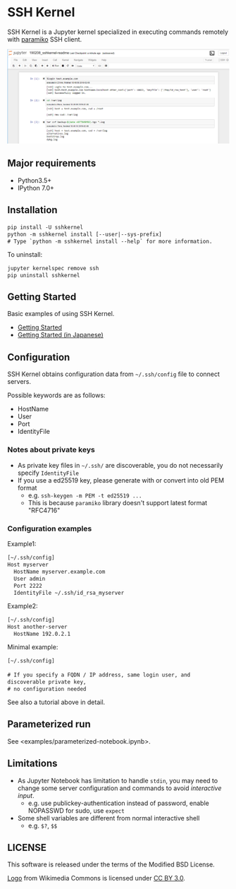 # SSH Kernel

SSH Kernel is a Jupyter kernel specialized in executing commands remotely
with [paramiko](http://www.paramiko.org/) SSH client.

![](doc/screenshot.png)

## Major requirements

* Python3.5+
* IPython 7.0+

## Installation

```
pip install -U sshkernel
python -m sshkernel install [--user|--sys-prefix]
# Type `python -m sshkernel install --help` for more information.
```

To uninstall:

```
jupyter kernelspec remove ssh
pip uninstall sshkernel
```

## Getting Started

Basic examples of using SSH Kernel.

* [Getting Started](examples/getting-started.ipynb)
* [Getting Started (in Japanese)](examples/getting-started-ja.ipynb)

## Configuration

SSH Kernel obtains configuration data from `~/.ssh/config` file to connect servers.

Possible keywords are as follows:

* HostName
* User
* Port
* IdentityFile

### Notes about private keys

* As private key files in `~/.ssh/` are discoverable, you do not necessarily specify `IdentityFile`
* If you use a ed25519 key, please generate with or convert into old PEM format
    * e.g. `ssh-keygen -m PEM -t ed25519 ...`
    * This is because `paramiko` library doesn't support latest format "RFC4716"

### Configuration examples

Example1:

```
[~/.ssh/config]
Host myserver
  HostName myserver.example.com
  User admin
  Port 2222
  IdentityFile ~/.ssh/id_rsa_myserver
```

Example2:

```
[~/.ssh/config]
Host another-server
  HostName 192.0.2.1
```

Minimal example:

```
[~/.ssh/config]

# If you specify a FQDN / IP address, same login user, and discoverable private key,
# no configuration needed
```

See also a tutorial above in detail.

## Parameterized run

See <examples/parameterized-notebook.ipynb>.

## Limitations

* As Jupyter Notebook has limitation to handle `stdin`,
  you may need to change some server configuration and commands to avoid *interactive input*.
  * e.g. use publickey-authentication instead of password, enable NOPASSWD for sudo, use `expect`
* Some shell variables are different from normal interactive shell
  * e.g. `$?`, `$$`

## LICENSE

This software is released under the terms of the Modified BSD License.

[Logo](https://commons.wikimedia.org/wiki/File:High-contrast-utilities-terminal.png) from Wikimedia Commons is licensed under [CC BY 3.0](https://creativecommons.org/licenses/by/3.0).
